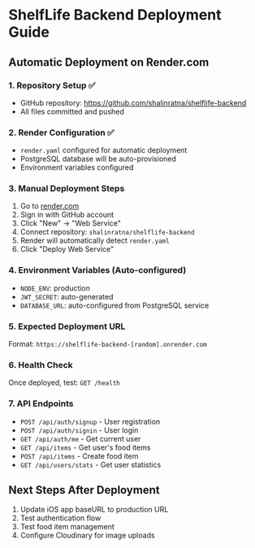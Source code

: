 # ShelfLife Backend Deployment Guide

## Automatic Deployment on Render.com

### 1. Repository Setup ✅
- GitHub repository: https://github.com/shalinratna/shelflife-backend
- All files committed and pushed

### 2. Render Configuration ✅
- `render.yaml` configured for automatic deployment
- PostgreSQL database will be auto-provisioned
- Environment variables configured

### 3. Manual Deployment Steps

1. Go to [render.com](https://render.com)
2. Sign in with GitHub account
3. Click "New" → "Web Service"
4. Connect repository: `shalinratna/shelflife-backend`
5. Render will automatically detect `render.yaml`
6. Click "Deploy Web Service"

### 4. Environment Variables (Auto-configured)
- `NODE_ENV`: production
- `JWT_SECRET`: auto-generated
- `DATABASE_URL`: auto-configured from PostgreSQL service

### 5. Expected Deployment URL
Format: `https://shelflife-backend-[random].onrender.com`

### 6. Health Check
Once deployed, test: `GET /health`

### 7. API Endpoints
- `POST /api/auth/signup` - User registration
- `POST /api/auth/signin` - User login
- `GET /api/auth/me` - Get current user
- `GET /api/items` - Get user's food items
- `POST /api/items` - Create food item
- `GET /api/users/stats` - Get user statistics

## Next Steps After Deployment
1. Update iOS app baseURL to production URL
2. Test authentication flow
3. Test food item management
4. Configure Cloudinary for image uploads